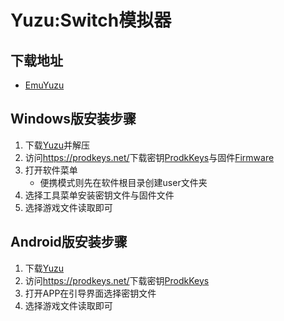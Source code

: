 # Yuzu:Switch模拟器
## 下载地址
- [EmuYuzu](https://emuyuzu.com/download/)
## Windows版安装步骤
1. 下载[Yuzu](https://usc1.contabostorage.com/b14312a874cd4fb8812c5c8860564d3a:downloads/yuzu-1734.zip)并解压
2. 访问<https://prodkeys.net/>下载密钥[ProdkKeys](https://prodkeys.net/yuzu-prod-keys-v3/)与固件[Firmware](https://prodkeys.net/latest-switch-firmwares-v3/)
3. 打开软件菜单
   - 便携模式则先在软件根目录创建user文件夹
4. 选择工具菜单安装密钥文件与固件文件
5. 选择游戏文件读取即可
## Android版安装步骤
1. 下载[Yuzu](https://usc1.contabostorage.com/b14312a874cd4fb8812c5c8860564d3a:downloads/yuzu-emulator-d590cfb9d.apk)
2. 访问<https://prodkeys.net/>下载密钥[ProdkKeys](https://prodkeys.net/yuzu-android-prod-keys-v1/)
3. 打开APP在引导界面选择密钥文件
4. 选择游戏文件读取即可